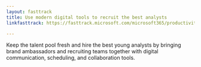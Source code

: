 ```yaml
---
layout: fasttrack
title: Use modern digital tools to recruit the best analysts
linkfasttrack: https://fasttrack.microsoft.com/microsoft365/productivitylibrary/Use-modern-digital-tools-to-recruit-the-best-analysts 

---
```

Keep the talent pool fresh and hire the best young analysts by bringing brand ambassadors and recruiting teams together with digital communication, scheduling, and collaboration tools.